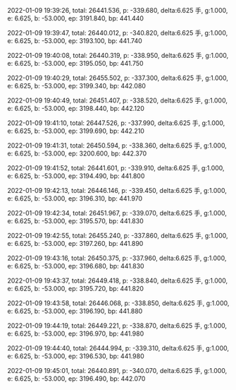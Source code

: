 2022-01-09 19:39:26, total: 26441.536, p: -339.680, delta:6.625 手, g:1.000, e: 6.625, b: -53.000, ep: 3191.840, bp: 441.440

2022-01-09 19:39:47, total: 26440.012, p: -340.820, delta:6.625 手, g:1.000, e: 6.625, b: -53.000, ep: 3193.100, bp: 441.740

2022-01-09 19:40:08, total: 26440.319, p: -338.950, delta:6.625 手, g:1.000, e: 6.625, b: -53.000, ep: 3195.050, bp: 441.750

2022-01-09 19:40:29, total: 26455.502, p: -337.300, delta:6.625 手, g:1.000, e: 6.625, b: -53.000, ep: 3199.340, bp: 442.080

2022-01-09 19:40:49, total: 26451.407, p: -338.520, delta:6.625 手, g:1.000, e: 6.625, b: -53.000, ep: 3198.440, bp: 442.120

2022-01-09 19:41:10, total: 26447.526, p: -337.990, delta:6.625 手, g:1.000, e: 6.625, b: -53.000, ep: 3199.690, bp: 442.210

2022-01-09 19:41:31, total: 26450.594, p: -338.360, delta:6.625 手, g:1.000, e: 6.625, b: -53.000, ep: 3200.600, bp: 442.370

2022-01-09 19:41:52, total: 26441.601, p: -339.910, delta:6.625 手, g:1.000, e: 6.625, b: -53.000, ep: 3194.490, bp: 441.800

2022-01-09 19:42:13, total: 26446.146, p: -339.450, delta:6.625 手, g:1.000, e: 6.625, b: -53.000, ep: 3196.310, bp: 441.970

2022-01-09 19:42:34, total: 26451.967, p: -339.070, delta:6.625 手, g:1.000, e: 6.625, b: -53.000, ep: 3195.570, bp: 441.830

2022-01-09 19:42:55, total: 26455.240, p: -337.860, delta:6.625 手, g:1.000, e: 6.625, b: -53.000, ep: 3197.260, bp: 441.890

2022-01-09 19:43:16, total: 26450.375, p: -337.960, delta:6.625 手, g:1.000, e: 6.625, b: -53.000, ep: 3196.680, bp: 441.830

2022-01-09 19:43:37, total: 26449.418, p: -338.840, delta:6.625 手, g:1.000, e: 6.625, b: -53.000, ep: 3195.720, bp: 441.820

2022-01-09 19:43:58, total: 26446.068, p: -338.850, delta:6.625 手, g:1.000, e: 6.625, b: -53.000, ep: 3196.190, bp: 441.880

2022-01-09 19:44:19, total: 26449.221, p: -338.870, delta:6.625 手, g:1.000, e: 6.625, b: -53.000, ep: 3196.970, bp: 441.980

2022-01-09 19:44:40, total: 26444.994, p: -339.310, delta:6.625 手, g:1.000, e: 6.625, b: -53.000, ep: 3196.530, bp: 441.980

2022-01-09 19:45:01, total: 26440.891, p: -340.070, delta:6.625 手, g:1.000, e: 6.625, b: -53.000, ep: 3196.490, bp: 442.070